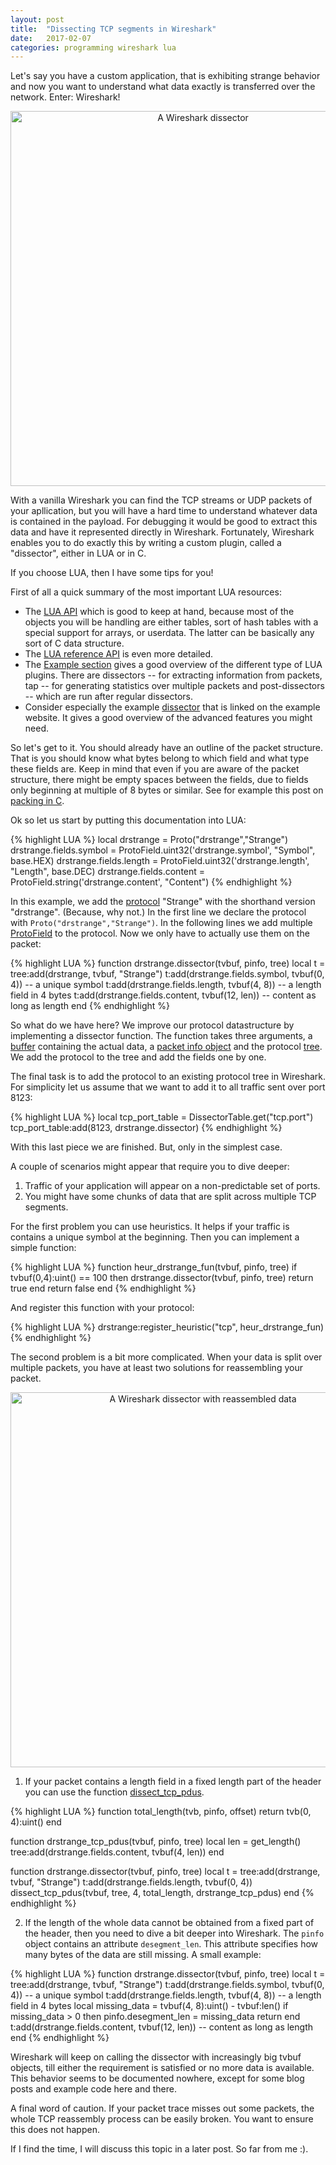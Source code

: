 ```yaml
---
layout: post
title:  "Dissecting TCP segments in Wireshark"
date:   2017-02-07
categories: programming wireshark lua
---
```


Let's say you have a custom application, that is exhibiting strange behavior and
now you want to understand what data exactly is transferred over the network.
Enter: Wireshark!

<p><center><img src="{{site.baseurl}}/assets/blog/pictures/wireshark1.png" style="width:600px;height:auto" alt="A Wireshark dissector"></center></p>

With a vanilla Wireshark you can find the TCP streams or UDP packets of your
apllication, but you will have a hard time to understand whatever data is
contained in the payload. For debugging it would be good to extract this data
and have it represented directly in Wireshark. Fortunately, Wireshark enables
you to do exactly this by writing a custom plugin, called a "dissector", either
in LUA or in C.

If you choose LUA, then I have some tips for you!

First of all a quick summary of the most important LUA resources:

* The [LUA API] which is good to keep at hand, because most of the objects you
  will be handling are either tables, sort of hash tables with a special support
for arrays, or userdata. The latter can be basically any sort of C data
structure.
* The [LUA reference API] is even more detailed.
* The [Example section] gives a good overview of the different type of LUA
  plugins. There are dissectors -- for extracting information from packets, tap
-- for generating statistics over multiple packets and post-dissectors -- which
are run after regular dissectors.
* Consider especially the example [dissector] that is linked on the example
  website. It gives a good overview of the advanced features you might need.

So let's get to it. You should already have an outline of the packet structure.
That is you should know what bytes belong to which field and what type these
fields are. Keep in mind that even if you are aware of the packet structure,
there might be empty spaces between the fields, due to fields only beginning at
multiple of 8 bytes or similar. See for example this post on [packing in C].

Ok so let us start by putting this documentation into LUA:

{% highlight LUA %}
local drstrange = Proto("drstrange","Strange")
drstrange.fields.symbol = ProtoField.uint32('drstrange.symbol', "Symbol", base.HEX)
drstrange.fields.length = ProtoField.uint32('drstrange.length', "Length", base.DEC)
drstrange.fields.content = ProtoField.string('drstrange.content', "Content")
{% endhighlight %}

In this example, we add the [protocol] "Strange" with the shorthand version
"drstrange". (Because, why not.) In the first line we declare the protocol with
`Proto("drstrange","Strange")`. In the following lines we add multiple [ProtoField] to
the protocol. Now we only have to actually use them on the packet:

{% highlight LUA %}
function drstrange.dissector(tvbuf, pinfo, tree)
  local t = tree:add(drstrange, tvbuf, "Strange")
  t:add(drstrange.fields.symbol, tvbuf(0, 4)) -- a unique symbol
  t:add(drstrange.fields.length, tvbuf(4, 8)) -- a length field in 4 bytes
  t:add(drstrange.fields.content, tvbuf(12, len)) -- content as long as length
end
{% endhighlight %}

So what do we have here? We improve our protocol datastructure by implementing a
dissector function. The function takes three arguments, a [buffer] containing the
actual data, a [packet info object] and the protocol [tree]. We add the protocol
to the tree and add the fields one by one.

The final task is to add the protocol to an existing protocol tree in Wireshark. For simplicity let us assume that we want to add it to all traffic sent over port 8123:

{% highlight LUA %}
local tcp_port_table = DissectorTable.get("tcp.port")
tcp_port_table:add(8123, drstrange.dissector)
{% endhighlight %}

With this last piece we are finished. But, only in the simplest case. 

A couple of scenarios might appear that require you to dive deeper:
1. Traffic of your application will appear on a non-predictable set of ports.
2. You might have some chunks of data that are split across multiple TCP segments.

For the first problem you can use heuristics. It helps if your traffic is contains a unique symbol at the beginning. Then you can implement a simple function:

{% highlight LUA %}
function heur_drstrange_fun(tvbuf, pinfo, tree)
  if tvbuf(0,4):uint() == 100 then
    drstrange.dissector(tvbuf, pinfo, tree)
    return true
  end
  return false
end
{% endhighlight %}

And register this function with your protocol:

{% highlight LUA %}
drstrange:register_heuristic("tcp", heur_drstrange_fun)
{% endhighlight %}

The second problem is a bit more complicated. When your data is split over
multiple packets, you have at least two solutions for reassembling your packet.

<p><center><img src="{{site.baseurl}}/assets/blog/pictures/wireshark2.png" style="width:600px;height:auto" alt="A Wireshark dissector with reassembled data"></center></p>

1. If your packet contains a length field in a fixed length part of the header
   you can use the function [dissect_tcp_pdus].

{% highlight LUA %}
function total_length(tvb, pinfo, offset)
  return tvb(0, 4):uint()
end

function drstrange_tcp_pdus(tvbuf, pinfo, tree)
  local len = get_length()
  tree:add(drstrange.fields.content, tvbuf(4, len))
end

function drstrange.dissector(tvbuf, pinfo, tree)
  local t = tree:add(drstrange, tvbuf, "Strange")
  t:add(drstrange.fields.length, tvbuf(0, 4))
  dissect_tcp_pdus(tvbuf, tree, 4, total_length, drstrange_tcp_pdus)
end
{% endhighlight %}

2. If the length of the whole data cannot be obtained from a fixed part of the
   header, then you need to dive a bit deeper into Wireshark. The `pinfo` object
contains an attribute `desegment_len`. This attribute specifies how many bytes
of the data are still missing. A small example:

{% highlight LUA %}
function drstrange.dissector(tvbuf, pinfo, tree)
  local t = tree:add(drstrange, tvbuf, "Strange")
  t:add(drstrange.fields.symbol, tvbuf(0, 4)) -- a unique symbol
  t:add(drstrange.fields.length, tvbuf(4, 8)) -- a length field in 4 bytes
  local missing_data = tvbuf(4, 8):uint() - tvbuf:len()
  if missing_data > 0 then
    pinfo.desegment_len = missing_data
    return
  end
  t:add(drstrange.fields.content, tvbuf(12, len)) -- content as long as length
end
{% endhighlight %}

Wireshark will keep on calling the dissector with increasingly big tvbuf
objects, till either the requirement is satisfied or no more data is available.
This behavior seems to be documented nowhere, except for some blog posts and
example code here and there.

A final word of caution. If your packet trace misses out some packets, the
whole TCP reassembly process can be easily broken. You want to ensure this does
not happen.

If I find the time, I will discuss this topic in a later post. So far from me :).

[LUA API]: https://wiki.wireshark.org/LuaAPI
[LUA reference API]: https://www.wireshark.org/docs/wsdg_html/#wsluarm_modules
[dissect_tcp_pdus]: https://www.wireshark.org/docs/wsdg_html/#global_functions_Proto
[Example section]: https://wiki.wireshark.org/Lua/Examples
[dissector]: https://wiki.wireshark.org/Lua/Examples?action=AttachFile&do=get&target=dissector.lua
[packing in C]: http://www.catb.org/esr/structure-packing/
[ProtoField]: https://wiki.wireshark.org/LuaAPI/Proto#ProtoField
[protocol]: https://wiki.wireshark.org/LuaAPI/Proto#Proto
[buffer]: https://wiki.wireshark.org/LuaAPI/Tvb#Tvb
[packet info object]: https://wiki.wireshark.org/LuaAPI/Pinfo
[tree]: https://wiki.wireshark.org/LuaAPI/TreeItem
